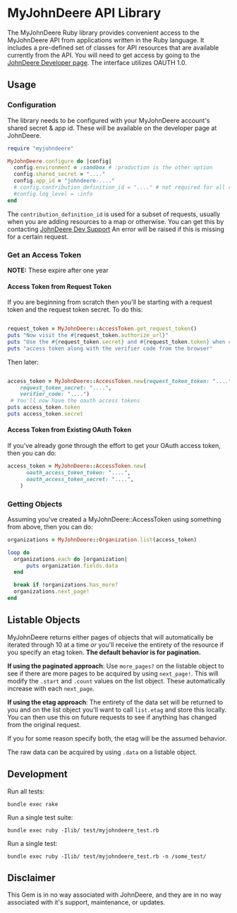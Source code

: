# MyJohnDeere API Library

The MyJohnDeere Ruby library provides convenient access to the MyJohnDeere API from applications written in the Ruby language. It includes a pre-defined set of classes for API resources that are available currently from the API. You will need to get access by going to the [JohnDeere Developer page](https://developer.deere.com/#!welcome). The interface utilizes OAUTH 1.0.

## Usage

### Configuration

The library needs to be configured with your MyJohnDeere account's shared secret & app id. These will be available on the developer page at JohnDeere.

``` ruby
require "myjohndeere"

MyJohnDeere.configure do |config|
  config.environment = :sandbox # :production is the other option
  config.shared_secret = "...."
  config.app_id = "johndeere-...."
  # config.contribution_definition_id = "...." # not required for all requests
  #config.log_level = :info
end

```

The `contribution_definition_id` is used for a subset of requests, usually when you are adding resources to a map or otherwise. You can get this by contacting [JohnDeere Dev Support](APIDevSupport@johndeere.com) An error will be raised if this is missing for a certain request.

### Get an Access Token

**NOTE:** These expire after one year

#### Access Token from Request Token
If you are beginning from scratch then you'll be starting with a request token and the request token secret. To do this:


``` ruby

request_token = MyJohnDeere::AccessToken.get_request_token()
puts "Now visit the #{request_token.authorize_url}"
puts "Use the #{request_token.secret} and #{request_token.token} when creating the "
puts "access token along with the verifier code from the browser"

```

Then later:
``` ruby

access_token = MyJohnDeere::AccessToken.new(request_token_token: "....", 
    request_token_secret: "....",
    verifier_code: "....")
 # You'll now have the oauth access tokens
puts access_token.token
puts access_token.secret

```

#### Access Token from Existing OAuth Token

If you've already gone through the effort to get your OAuth access token, then you can do:

``` ruby
access_token = MyJohnDeere::AccessToken.new(
      oauth_access_token_token: "....",
      oauth_access_token_secret: "....",
    )
```
### Getting Objects

Assuming you've created a MyJohnDeere::AccessToken using something from above, then you can do:

``` ruby
organizations = MyJohnDeere::Organization.list(access_token)

loop do
  organizations.each do |organization|
      puts organization.fields.data
  end

  break if !organizations.has_more?
  organizations.next_page!
end

```

## Listable Objects

MyJohnDeere returns either pages of objects that will automatically be iterated through 10 at a time *or* you'll receive the entirety of the resource if you specify an etag token. **The default behavior is for pagination.**

**If using the paginated approach**: Use `more_pages?` on the listable object to see if there are more pages to be acquired by using `next_page!`. This will modify the `.start` and `.count` values on the list object. These automatically increase with each `next_page`.

**If using the etag approach**: The entirety of the data set will be returned to you and on the list object you'll want to call `list.etag` and store this locally. You can then use this on future requests to see if anything has changed from the original request.

If you for some reason specify both, the etag will be the assumed behavior.

The raw data can be acquired by using `.data` on a listable object.


## Development

Run all tests:

    bundle exec rake

Run a single test suite:

    bundle exec ruby -Ilib/ test/myjohndeere_test.rb

Run a single test:

    bundle exec ruby -Ilib/ test/myjohndeere_test.rb -n /some_test/

## Disclaimer

This Gem is in no way associated with JohnDeere, and they are in no way associated with it's support, maintenance, or updates.